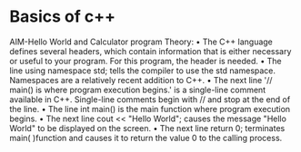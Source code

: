 # Basics of c++
AIM-Hello World and Calculator program
Theory:
•	The C++ language defines several headers, which contain information that is either necessary or useful to your program. For this program, the header <iostream> is needed.
•	The line using namespace std; tells the compiler to use the std namespace. Namespaces are a relatively recent addition to C++.
•	The next line '// main() is where program execution begins.' is a single-line comment available in C++. Single-line comments begin with // and stop at the end of the line.
•	The line int main() is the main function where program execution begins.
•	The next line cout << "Hello World"; causes the message "Hello World" to be displayed on the screen.
•	The next line return 0; terminates main( )function and causes it to return the value 0 to the calling process.



